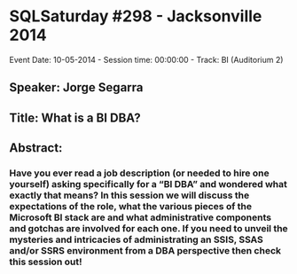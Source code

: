 # SQLSaturday #298 - Jacksonville 2014
Event Date: 10-05-2014 - Session time: 00:00:00 - Track: BI (Auditorium 2)
## Speaker: Jorge Segarra
## Title: What is a BI DBA?
## Abstract:
### Have you ever read a job description (or needed to hire one yourself) asking specifically for a “BI DBA” and wondered what exactly that means? In this session we will discuss the expectations of the role, what the various pieces of the Microsoft BI stack are and what administrative components and gotchas are involved for each one. If you need to unveil the mysteries and intricacies of administrating an SSIS, SSAS and/or SSRS environment from a DBA perspective then check this session out!
